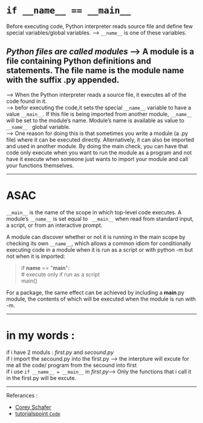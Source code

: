 # `if __name__ == __main__`

Before executing code, Python interpreter reads source file and define few special variables/global variables. --> `__name__` is one of these variables.

## *Python files are called modules* --> A module is a file containing Python definitions and statements. The file name is the module name with the suffix .py appended. 

--> When the Python interpreter reads a source file, it executes all of the code found in it.\
--> befor executing the code,it sets the special  `__name__` variable to have a value `__main__`. If this file is being imported from another module, `__name__ ` will be set to the module’s name. Module’s name is available as value to `__name__ ` global variable. \
--> One reason for doing this is that sometimes you write a module (a .py file) where it can be executed directly. Alternatively, it can also be imported and used in another module. By doing the main check, you can have that code only execute when you want to run the module as a program and not have it execute when someone just wants to import your module and call your functions themselves.
___
# ASAC 
`__main__` is the name of the scope in which top-level code executes. A module’s `__name__` is set equal to ` __main__` when read from standard input, a script, or from an interactive prompt.

A module can discover whether or not it is running in the main scope by checking its own `__name__`, which allows a common idiom for conditionally executing code in a module when it is run as a script or with python -m but not when it is imported:

>if __name__ == "__main__":\
>     # execute only if run as a script \
>    main()  

For a package, the same effect can be achieved by including a __main__.py module, the contents of which will be executed when the module is run with -m.
___
# in my words :
if i have 2 moduls : *first.py* and *secound.py* \
if i import the secound.py into the first.py --> the interpture will excute for me all the code/ program from the secound into first \
if i use `if __name__ = __main__` in *first.py*--> Only the functions that i call it in the first.py will be excute.
___

Referances : 
- [Corey Schafer](https://www.youtube.com/watch?v=sugvnHA7ElY)
- [tutorialspoint `Code`](https://www.tutorialspoint.com/What-does-the-if-name-main-do-in-Python)